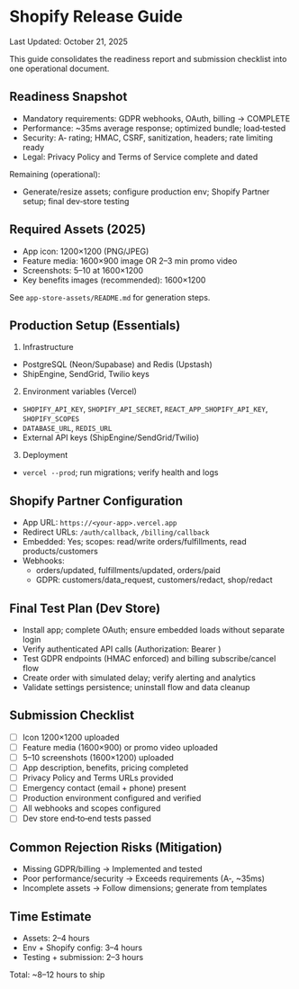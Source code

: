# Shopify Release Guide

Last Updated: October 21, 2025

This guide consolidates the readiness report and submission checklist into one operational document.

## Readiness Snapshot

- Mandatory requirements: GDPR webhooks, OAuth, billing → COMPLETE
- Performance: ~35ms average response; optimized bundle; load‑tested
- Security: A‑ rating; HMAC, CSRF, sanitization, headers; rate limiting ready
- Legal: Privacy Policy and Terms of Service complete and dated

Remaining (operational):
- Generate/resize assets; configure production env; Shopify Partner setup; final dev‑store testing

## Required Assets (2025)

- App icon: 1200×1200 (PNG/JPEG)
- Feature media: 1600×900 image OR 2–3 min promo video
- Screenshots: 5–10 at 1600×1200
- Key benefits images (recommended): 1600×1200

See `app-store-assets/README.md` for generation steps.

## Production Setup (Essentials)

1) Infrastructure
- PostgreSQL (Neon/Supabase) and Redis (Upstash)
- ShipEngine, SendGrid, Twilio keys

2) Environment variables (Vercel)
- `SHOPIFY_API_KEY`, `SHOPIFY_API_SECRET`, `REACT_APP_SHOPIFY_API_KEY`, `SHOPIFY_SCOPES`
- `DATABASE_URL`, `REDIS_URL`
- External API keys (ShipEngine/SendGrid/Twilio)

3) Deployment
- `vercel --prod`; run migrations; verify health and logs

## Shopify Partner Configuration

- App URL: `https://<your-app>.vercel.app`
- Redirect URLs: `/auth/callback`, `/billing/callback`
- Embedded: Yes; scopes: read/write orders/fulfillments, read products/customers
- Webhooks:
  - orders/updated, fulfillments/updated, orders/paid
  - GDPR: customers/data_request, customers/redact, shop/redact

## Final Test Plan (Dev Store)

- Install app; complete OAuth; ensure embedded loads without separate login
- Verify authenticated API calls (Authorization: Bearer <session token>)
- Test GDPR endpoints (HMAC enforced) and billing subscribe/cancel flow
- Create order with simulated delay; verify alerting and analytics
- Validate settings persistence; uninstall flow and data cleanup

## Submission Checklist

- [ ] Icon 1200×1200 uploaded
- [ ] Feature media (1600×900) or promo video uploaded
- [ ] 5–10 screenshots (1600×1200) uploaded
- [ ] App description, benefits, pricing completed
- [ ] Privacy Policy and Terms URLs provided
- [ ] Emergency contact (email + phone) present
- [ ] Production environment configured and verified
- [ ] All webhooks and scopes configured
- [ ] Dev store end‑to‑end tests passed

## Common Rejection Risks (Mitigation)

- Missing GDPR/billing → Implemented and tested
- Poor performance/security → Exceeds requirements (A‑, ~35ms)
- Incomplete assets → Follow dimensions; generate from templates

## Time Estimate

- Assets: 2–4 hours
- Env + Shopify config: 3–4 hours
- Testing + submission: 2–3 hours

Total: ~8–12 hours to ship


